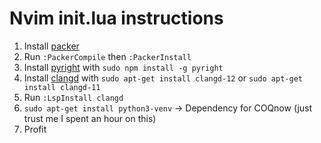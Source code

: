 # Nvim init.lua instructions
1. Install [packer](https://github.com/wbthomason/packer.nvim)
2. Run `:PackerCompile` then `:PackerInstall`
3. Install [pyright](https://github.com/microsoft/pyright) with `sudo npm install -g pyright`
4. Install [clangd](https://clangd.llvm.org/installation.html) with `sudo apt-get install clangd-12` or `sudo apt-get install clangd-11` 
5. Run `:LspInstall clangd`
6. `sudo apt-get install python3-venv` -> Dependency for COQnow (just trust me I spent an hour on this)
7. Profit
